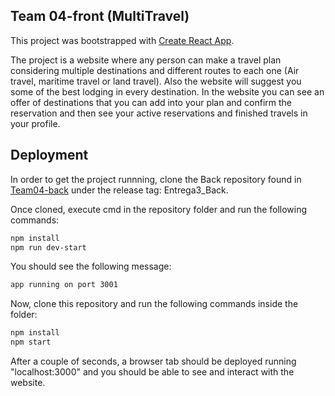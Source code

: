 ## Team 04-front (MultiTravel)


This project was bootstrapped with [Create React App](https://github.com/facebook/create-react-app).

The project is a website where any person can make a travel plan considering multiple destinations and different routes to each one (Air travel, maritime travel or land travel). Also the website will suggest you some of the best lodging in every destination. In the website you can see an offer of destinations that you can add into your plan and confirm the reservation and then see your active reservations and finished travels in your profile.


## Deployment

In order to get the project runnning, clone the Back repository found in [Team04-back](https://github.com/isis3710-uniandes/Team04-back) under the release tag: Entrega3_Back.

Once cloned, execute cmd in the repository folder and run the following commands:

```bash
npm install
npm run dev-start
```
You should see the following message:

```bash
app running on port 3001
```
Now, clone this repository and run the following commands inside the folder:

```bash
npm install
npm start
```

After a couple of seconds, a browser tab should be deployed running "localhost:3000" and you should be able to see and interact with the website.

